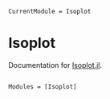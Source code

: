 ```@meta
CurrentModule = Isoplot
```

# Isoplot

Documentation for [Isoplot.jl](https://github.com/JuliaGeoIsoplotology/Isoplot.jl).

```@index
```

```@autodocs
Modules = [Isoplot]
```
